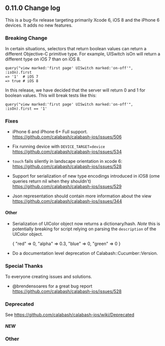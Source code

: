 ## 0.11.0 Change log

This is a bug-fix release targeting primarily Xcode 6, iOS 8 and the iPhone 6 devices. It adds no new features.

### Breaking Change

In certain situations, selectors that return boolean values can return a different Objective-C primitive type.  For example, UISwitch isOn will return a different type on iOS 7 than on iOS 8.

```
query("view marked:'first page' UISwitch marked:'on-off'", :isOn).first
=> '1'  # iOS 7
=> true # iOS 8
```

In this release, we have decided that the server will return 0 and 1 for boolean values.  This will break tests like this:

```
query("view marked:'first page' UISwitch marked:'on-off'", :isOn).first == '1'
```

### Fixes

- iPhone 6 and iPhone 6+ Full support. https://github.com/calabash/calabash-ios/issues/506

- Fix running device with `DEVICE_TARGET=device` https://github.com/calabash/calabash-ios/issues/534
-  `touch` fails silently in landscape orientation in xcode 6: https://github.com/calabash/calabash-ios/issues/528

- Support for serialization of new type encodings introduced in iOS8 (ome queries return nil when they shouldn't) https://github.com/calabash/calabash-ios/issues/529

- Json representation should contain more information about the view https://github.com/calabash/calabash-ios/issues/344

#### Other

- Serialization of UIColor object now returns a dictionary/hash. *Note* this is potentially breaking for script relying on parsing the `description` of the UIColor object.

    {
          "red" => 0,
        "alpha" => 0.3,
         "blue" => 0,
        "green" => 0
    }

- Do a documentation level deprecation of Calabash::Cucumber::Version.

### Special Thanks

To everyone creating issues and solutions.

- @brendensoares for a great bug report https://github.com/calabash/calabash-ios/issues/528

### Deprecated

See https://github.com/calabash/calabash-ios/wiki/Deprecated

##### NEW

### Other

